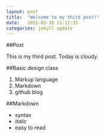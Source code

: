 ```yaml
---
layout: post
title:  "Welcome to my third post!"
date:   2015-05-18 11:12:35
categories: jekyll update
---
```


##Post

This is my third post.
Today is cloudy.

##Basic design class
1. Markup language
2. Markdown
3. github blog

##Markdown 
- syntax
- *italic*
- easy to read

